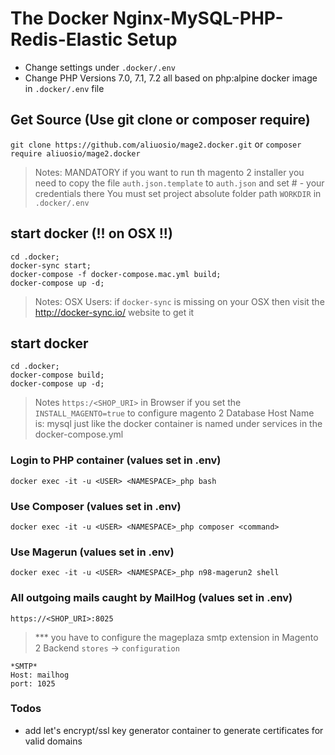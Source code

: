 # The Docker Nginx-MySQL-PHP-Redis-Elastic Setup
* Change settings under ```.docker/.env```
* Change PHP Versions 7.0, 7.1, 7.2 all based on php:alpine docker image in ```.docker/.env``` file

## Get Source (Use git clone or composer require)
``` git clone https://github.com/aliuosio/mage2.docker.git ```
    or
``` composer require aliuosio/mage2.docker ```

> Notes: MANDATORY
if you want to run th magento 2 installer you need to copy the file ```auth.json.template``` to ```auth.json``` and set # - your credentials there
You must set project absolute folder path ```WORKDIR``` in ```.docker/.env``` 

## start docker (!! on OSX !!)
    cd .docker;
    docker-sync start; 
    docker-compose -f docker-compose.mac.yml build;
    docker-compose up -d;

> Notes: OSX Users:
if ```docker-sync``` is missing on your OSX then 
visit the http://docker-sync.io/ website to get it

## start docker
    cd .docker;
    docker-compose build;
    docker-compose up -d;
    
> Notes  ```https:/<SHOP_URI>``` in Browser if you set the ```INSTALL_MAGENTO=true``` to configure magento 2
    Database Host Name is: mysql 
just like the docker container is named under services in the docker-compose.yml

### Login to PHP container (values set in .env)
    docker exec -it -u <USER> <NAMESPACE>_php bash
    
### Use Composer (values set in .env)
    docker exec -it -u <USER> <NAMESPACE>_php composer <command>

### Use Magerun (values set in .env)
    docker exec -it -u <USER> <NAMESPACE>_php n98-magerun2 shell
    
### All outgoing mails caught by MailHog (values set in .env)
    https://<SHOP_URI>:8025

> *** you have to configure the mageplaza smtp extension in Magento 2 Backend ```stores``` -> ```configuration```
    
    *SMTP* 
    Host: mailhog
    port: 1025

### Todos
* add let's encrypt/ssl key generator container to generate certificates for valid domains
